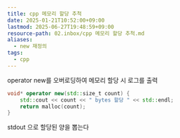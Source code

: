 ```yaml
---
title: cpp 메모리 할당 추척
date: 2025-01-21T10:52:00+09:00
lastmod: 2025-06-27T19:48:59+09:00
resource-path: 02.inbox/cpp 메모리 할당 추척.md
aliases:
  - new 재정의
tags:
  - cpp
---
```

operator new를 오버로딩하여 메모리 할당 시 로그를 출력

```cpp
void* operator new(std::size_t count) {
    std::cout << count << " bytes 할당 " << std::endl;
    return malloc(count);
}
```

stdout 으로 할당된 양을 뽑는다